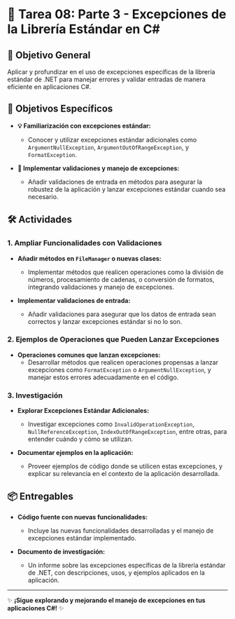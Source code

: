 # 📝 Tarea 08: Parte 3 - Excepciones de la Librería Estándar en C#

## 🎯 Objetivo General
Aplicar y profundizar en el uso de excepciones específicas de la librería estándar de .NET para manejar errores y validar entradas de manera eficiente en aplicaciones C#.

## 📌 Objetivos Específicos
- **💡 Familiarización con excepciones estándar:**
  - Conocer y utilizar excepciones estándar adicionales como `ArgumentNullException`, `ArgumentOutOfRangeException`, y `FormatException`.
  
- **🔧 Implementar validaciones y manejo de excepciones:**
  - Añadir validaciones de entrada en métodos para asegurar la robustez de la aplicación y lanzar excepciones estándar cuando sea necesario.

## 🛠️ Actividades

### 1. Ampliar Funcionalidades con Validaciones
- **Añadir métodos en `FileManager` o nuevas clases:**
  - Implementar métodos que realicen operaciones como la división de números, procesamiento de cadenas, o conversión de formatos, integrando validaciones y manejo de excepciones.

- **Implementar validaciones de entrada:**
  - Añadir validaciones para asegurar que los datos de entrada sean correctos y lanzar excepciones estándar si no lo son.

### 2. Ejemplos de Operaciones que Pueden Lanzar Excepciones
- **Operaciones comunes que lanzan excepciones:**
  - Desarrollar métodos que realicen operaciones propensas a lanzar excepciones como `FormatException` o `ArgumentNullException`, y manejar estos errores adecuadamente en el código.

### 3. Investigación
- **Explorar Excepciones Estándar Adicionales:**
  - Investigar excepciones como `InvalidOperationException`, `NullReferenceException`, `IndexOutOfRangeException`, entre otras, para entender cuándo y cómo se utilizan.
  
- **Documentar ejemplos en la aplicación:**
  - Proveer ejemplos de código donde se utilicen estas excepciones, y explicar su relevancia en el contexto de la aplicación desarrollada.

## 📦 Entregables
- **Código fuente con nuevas funcionalidades:**
  - Incluye las nuevas funcionalidades desarrolladas y el manejo de excepciones estándar implementado.
  
- **Documento de investigación:**
  - Un informe sobre las excepciones específicas de la librería estándar de .NET, con descripciones, usos, y ejemplos aplicados en la aplicación.

---

✨ **¡Sigue explorando y mejorando el manejo de excepciones en tus aplicaciones C#!** ✨
